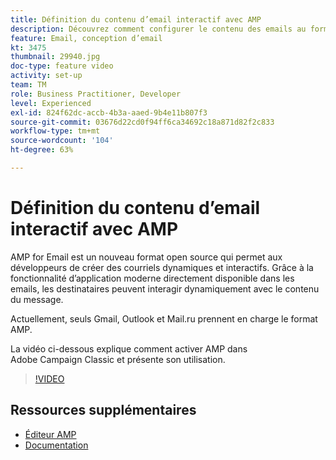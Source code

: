```yaml
---
title: Définition du contenu d’email interactif avec AMP
description: Découvrez comment configurer le contenu des emails au format AMP.
feature: Email, conception d’email
kt: 3475
thumbnail: 29940.jpg
doc-type: feature video
activity: set-up
team: TM
role: Business Practitioner, Developer
level: Experienced
exl-id: 824f62dc-accb-4b3a-aaed-9b4e11b807f3
source-git-commit: 03676d22cd0f94ff6ca34692c18a871d82f2c833
workflow-type: tm+mt
source-wordcount: '104'
ht-degree: 63%

---
```


# Définition du contenu d’email interactif avec AMP

AMP for Email est un nouveau format open source qui permet aux développeurs de créer des courriels dynamiques et interactifs. Grâce à la fonctionnalité d’application moderne directement disponible dans les emails, les destinataires peuvent interagir dynamiquement avec le contenu du message.

Actuellement, seuls Gmail, Outlook et Mail.ru prennent en charge le format AMP.

La vidéo ci-dessous explique comment activer AMP dans Adobe Campaign Classic et présente son utilisation.

>[!VIDEO](https://video.tv.adobe.com/v/29940?quality=12&learn=on)

## Ressources supplémentaires

* [Éditeur AMP](https://playground.amp.dev/fr/)
* [Documentation](https://experienceleague.adobe.com/docs/campaign-classic/using/sending-messages/sending-emails/defining-interactive-content.html?lang=en#about-amp-for-email)
